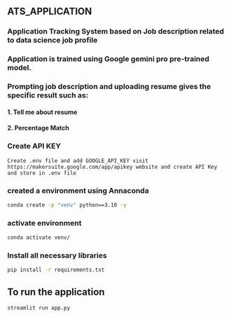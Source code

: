 ## ATS_APPLICATION
### Application Tracking System based on Job description related to data science job profile
### Application is trained using Google gemini pro pre-trained model.
### Prompting job description and uploading resume gives the specific result such as:
#### 1. Tell me about resume
#### 2. Percentage Match

### Create API KEY
``
Create .env file and add GOOGLE_API_KEY
visit https://makersuite.google.com/app/apikey website and create API Key and store in .env file
``
### created a environment using Annaconda
```Bash
conda create -p "venv" python==3.10 -y
```
### activate environment
```Bash
conda activate venv/
```
### Install all necessary libraries
```Bash
pip install -r requirements.txt
```
## To run the application
```bash
streamlit run app.py
```
